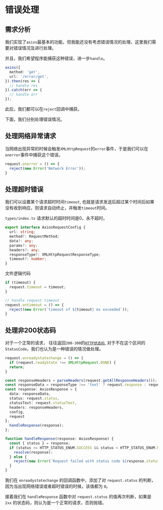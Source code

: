 # 错误处理

## 需求分析

我们实现了`axios`最基本的功能，但我能还没有考虑错误情况的处理，这里我们需要对错误情况及进行处理。

并且，我们希望程序能捕获这种错误，进一步`handle`。

```typescript
axios({
  method: 'get',
  url: '/error/get',
}).then(res => {
  // handle res
}).catch(err => {
  // handle err
});
```

此后，我们都可以在`reject`回调中捕获。

下面，我们分别处理错误情况。

## 处理网络异常请求

当网络出现异常的时候会触发`XMLHttpRequest`的`error`事件，于是我们可以在`onerror`事件中捕获这个错误。

```typescript
request.onerror = () => {
  reject(new Error('Network Error'));
}
```

## 处理超时错误

我们可以设置某个请求超时时间`timeout`, 也就是请求发送后超过某个时间后如果没有收到响应，则请求自动终止，并触发`timeout`时间。

`types/index.ts`
请求默认的超时时间是0，永不超时。

```ts
export interface AxiosRequestConfig {
  url: string;
  method?: RequestMethod;
  data?: any;
  params?: any;
  headers?: any;
  responseType?: XMLHttpRequestResponseType;
  timeout?: number;
}
```
文件逻辑代码
```ts
if (timeout) {
  request.timeout = timeout;
}

// handle request timeout
request.ontimeout = () => {
  reject(new Error(`timeout of ${timeout} ms exceeded`));
}
```

## 处理非200状态码

对于一个正常的请求， 往往返回`200-300`的[`HTTP状态码`](https://developer.mozilla.org/en-US/docs/Web/HTTP/Status), 对于不在这个区间的`StatusCode`，我们也认为是一种错误的情况做处理。

```ts
request.onreadystatechange = () => {
  if (request.readyState !== XMLHttpRequest.DONE) {
  return;
}

const responseHeaders = parseHeaders(request.getAllResponseHeaders());
const responseData = responseType !== 'text' ? request.response : request.responseText;
const response: AxiosResponse = {
  data: responseData,
  status: request.status,
  statusText: request.statusText,
  headers: responseHeaders,
  config,
  request
};
  handleResponse(response);
};

function handleResponse(response: AxiosResponse) {
  const { status } = response;
  if (status >= HTTP_STATUS_ENUM.SUCCESS && status < HTTP_STATUS_ENUM.REDIRECTION) {
    resolve(response);
  } else {
    reject(new Error(`Request failed with status code ${response.status}`));
  }
}
```

我们在 `onreadystatechange` 的回调函数中，添加了对 `request.status` 的判断，因为当出现网络错误或者超时错误的时候，该值都为 `0`。

接着我们在 `handleResponse` 函数中对 `request.status` 的值再次判断，如果是 `2xx` 的状态码，则认为是一个正常的请求，否则抛错。

